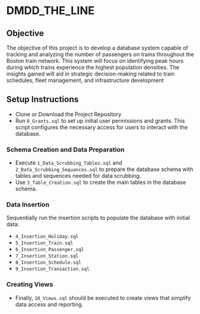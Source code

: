 # DMDD_THE_LINE

## Objective

The objective of this project is to develop a database system capable of tracking and analyzing the number of passengers on trains throughout the Boston train network. This system will focus on identifying peak hours during which trains experience the highest population densities. The insights gained will aid in strategic decision-making related to train schedules, fleet management, and infrastructure development

## Setup Instructions

- Clone or Download the Project Repository
- Run `0_Grants.sql` to set up initial user permissions and grants. This script configures the necessary access for users to interact with the database.

### Schema Creation and Data Preparation

- Execute `1_Data_Scrubbing_Tables.sql` and `2_Data_Scrubbing_Sequances.sql` to prepare the database schema with tables and sequences needed for data scrubbing.
- Use `3_Table_Creation.sql` to create the main tables in the database schema.

### Data Insertion

Sequentially run the insertion scripts to populate the database with initial data:

- `4_Insertion_Holiday.sql`
- `5_Insertion_Train.sql`
- `6_Insertion_Passenger.sql`
- `7_Insertion_Station.sql`
- `8_Insertion_Schedule.sql`
- `9_Insertion_Transaction.sql`

### Creating Views

- Finally, `10_Views.sql` should be executed to create views that simplify data access and reporting.



